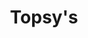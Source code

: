 ---
title: Topsy's
tags: john
image: /files/Topsys/Topsys_2000.jpg
imageBase: Topsys
alt: Topsy's Cafe in downtown Concordia, Missouri with an old car out front.
imageDate: May 2022
location: Concordia, Missouri
camera: Canon T3i
metaDescription: Topsy's Cafe in downtown Concordia, Missouri with an old car out front.
---